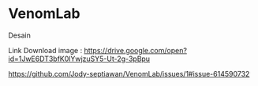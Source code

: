 # VenomLab
Desain

Link Download image : https://drive.google.com/open?id=1JwE6DT3bfK0lYwjzuSY5-Ut-2g-3pBpu

https://github.com/Jody-septiawan/VenomLab/issues/1#issue-614590732
